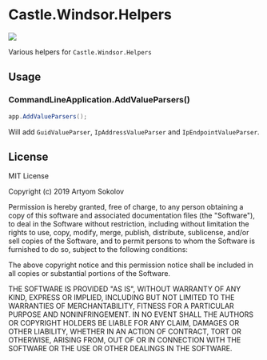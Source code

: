 # Castle.Windsor.Helpers

[![](https://img.shields.io/nuget/v/Helpers.McMaster.Extensions.CommandLineUtils.svg?label=Helpers.McMaster.Extensions.CommandLineUtils&style=flat)](https://www.nuget.org/packages/Helpers.McMaster.Extensions.CommandLineUtils/)

Various helpers for `Castle.Windsor.Helpers`

## Usage

### CommandLineApplication.AddValueParsers()

```csharp
app.AddValueParsers();
```

Will add `GuidValueParser`, `IpAddressValueParser` and `IpEndpointValueParser`.

## License

MIT License

Copyright (c) 2019 Artyom Sokolov

Permission is hereby granted, free of charge, to any person obtaining a copy
of this software and associated documentation files (the "Software"), to deal
in the Software without restriction, including without limitation the rights
to use, copy, modify, merge, publish, distribute, sublicense, and/or sell
copies of the Software, and to permit persons to whom the Software is
furnished to do so, subject to the following conditions:

The above copyright notice and this permission notice shall be included in all
copies or substantial portions of the Software.

THE SOFTWARE IS PROVIDED "AS IS", WITHOUT WARRANTY OF ANY KIND, EXPRESS OR
IMPLIED, INCLUDING BUT NOT LIMITED TO THE WARRANTIES OF MERCHANTABILITY,
FITNESS FOR A PARTICULAR PURPOSE AND NONINFRINGEMENT. IN NO EVENT SHALL THE
AUTHORS OR COPYRIGHT HOLDERS BE LIABLE FOR ANY CLAIM, DAMAGES OR OTHER
LIABILITY, WHETHER IN AN ACTION OF CONTRACT, TORT OR OTHERWISE, ARISING FROM,
OUT OF OR IN CONNECTION WITH THE SOFTWARE OR THE USE OR OTHER DEALINGS IN THE
SOFTWARE.
